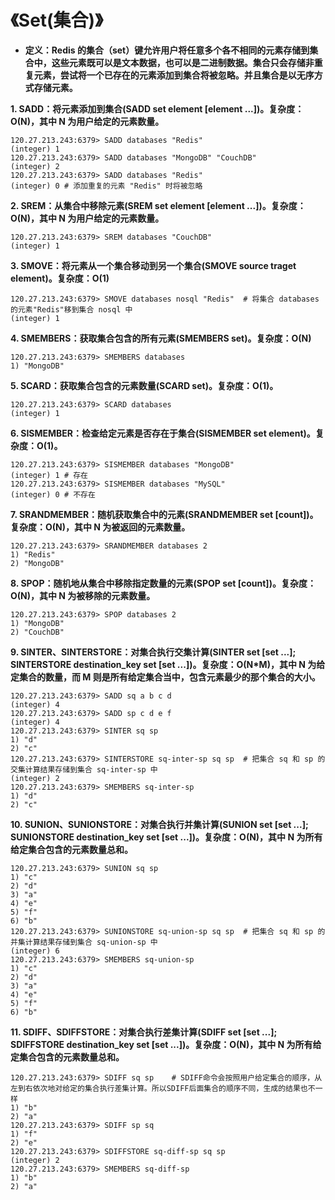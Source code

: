 # 《Set(集合)》

- **定义：Redis 的集合（set）键允许用户将任意多个各不相同的元素存储到集合中，这些元素既可以是文本数据，也可以是二进制数据。集合只会存储非重复元素，尝试将一个已存在的元素添加到集合将被忽略。并且集合是以无序方式存储元素。**

**1. SADD：将元素添加到集合(SADD set element [element ...])。复杂度：O(N)，其中 N 为用户给定的元素数量。**

```
120.27.213.243:6379> SADD databases "Redis"
(integer) 1
120.27.213.243:6379> SADD databases "MongoDB" "CouchDB"
(integer) 2
120.27.213.243:6379> SADD databases "Redis"
(integer) 0 # 添加重复的元素 "Redis" 时将被忽略
```

**2. SREM：从集合中移除元素(SREM set element [element ...])。复杂度：O(N)，其中 N 为用户给定的元素数量。**

```
120.27.213.243:6379> SREM databases "CouchDB"
(integer) 1
```

**3. SMOVE：将元素从一个集合移动到另一个集合(SMOVE source traget element)。复杂度：O(1)**

```
120.27.213.243:6379> SMOVE databases nosql "Redis"  # 将集合 databases 的元素"Redis"移到集合 nosql 中
(integer) 1
```

**4. SMEMBERS：获取集合包含的所有元素(SMEMBERS set)。复杂度：O(N)**

```
120.27.213.243:6379> SMEMBERS databases
1) "MongoDB"
```

**5. SCARD：获取集合包含的元素数量(SCARD set)。复杂度：O(1)。**

```
120.27.213.243:6379> SCARD databases
(integer) 1
```

**6. SISMEMBER：检查给定元素是否存在于集合(SISMEMBER set element)。复杂度：O(1)。**

```
120.27.213.243:6379> SISMEMBER databases "MongoDB"
(integer) 1 # 存在
120.27.213.243:6379> SISMEMBER databases "MySQL"
(integer) 0 # 不存在
```

**7. SRANDMEMBER：随机获取集合中的元素(SRANDMEMBER set [count])。复杂度：O(N)，其中 N 为被返回的元素数量。**

```
120.27.213.243:6379> SRANDMEMBER databases 2
1) "Redis"
2) "MongoDB"
```

**8. SPOP：随机地从集合中移除指定数量的元素(SPOP set [count])。复杂度：O(N)，其中 N 为被移除的元素数量。**

```
120.27.213.243:6379> SPOP databases 2
1) "MongoDB"
2) "CouchDB"
```

**9. SINTER、SINTERSTORE：对集合执行交集计算(SINTER set [set ...]; SINTERSTORE destination_key set [set ...])。复杂度：O(N\*M)，其中 N 为给定集合的数量，而 M 则是所有给定集合当中，包含元素最少的那个集合的大小。**

```
120.27.213.243:6379> SADD sq a b c d
(integer) 4
120.27.213.243:6379> SADD sp c d e f
(integer) 4
120.27.213.243:6379> SINTER sq sp
1) "d"
2) "c"
120.27.213.243:6379> SINTERSTORE sq-inter-sp sq sp  # 把集合 sq 和 sp 的交集计算结果存储到集合 sq-inter-sp 中
(integer) 2
120.27.213.243:6379> SMEMBERS sq-inter-sp
1) "d"
2) "c"
```

**10. SUNION、SUNIONSTORE：对集合执行并集计算(SUNION set [set ...]; SUNIONSTORE destination_key set [set ...])。复杂度：O(N)，其中 N 为所有给定集合包含的元素数量总和。**

```
120.27.213.243:6379> SUNION sq sp
1) "c"
2) "d"
3) "a"
4) "e"
5) "f"
6) "b"
120.27.213.243:6379> SUNIONSTORE sq-union-sp sq sp  # 把集合 sq 和 sp 的并集计算结果存储到集合 sq-union-sp 中
(integer) 6
120.27.213.243:6379> SMEMBERS sq-union-sp
1) "c"
2) "d"
3) "a"
4) "e"
5) "f"
6) "b"
```

**11. SDIFF、SDIFFSTORE：对集合执行差集计算(SDIFF set [set ...]; SDIFFSTORE destination_key set [set ...])。复杂度：O(N)，其中 N 为所有给定集合包含的元素数量总和。**

```
120.27.213.243:6379> SDIFF sq sp    # SDIFF命令会按照用户给定集合的顺序，从左到右依次地对给定的集合执行差集计算。所以SDIFF后面集合的顺序不同，生成的结果也不一样
1) "b"
2) "a"
120.27.213.243:6379> SDIFF sp sq
1) "f"
2) "e"
120.27.213.243:6379> SDIFFSTORE sq-diff-sp sq sp
(integer) 2
120.27.213.243:6379> SMEMBERS sq-diff-sp
1) "b"
2) "a"
```
